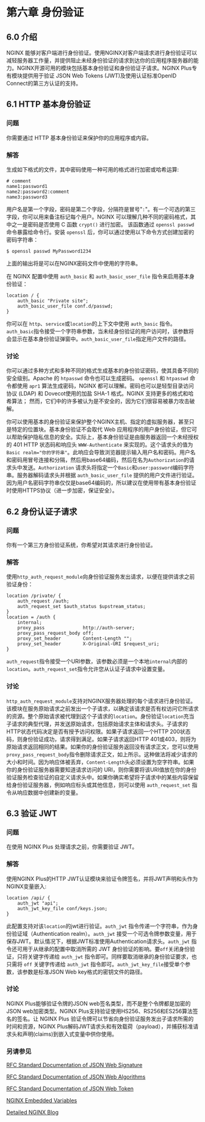 # 第六章 身份验证

## 6.0 介绍

NGINX 能够对客户端进行身份验证。使用NGINX对客户端请求进行身份验证可以减轻服务器工作量，并提供阻止未经身份验证的请求到达你的应用程序服务器的能力。NGINX开源可用的模块包括基本身份验证和身份验证子请求。NGINX Plus专有模块提供用于验证 JSON Web Tokens (JWT)及使用认证标准OpenID Connect的第三方认证的支持。

## 6.1 HTTP 基本身份验证

### 问题

你需要通过 HTTP 基本身份验证来保护你的应用程序或内容。

### 解答

生成如下格式的文件，其中密码使用一种可用的格式进行加密或哈希运算:

```
# comment
name1:password1
name2:password2:comment
name3:password3
```

用户名是第一个字段，密码是第二个字段，分隔符是冒号"`:`"。有一个可选的第三字段，你可以用来备注标记每个用户。NGINX 可以理解几种不同的密码格式，其中之一是密码是否使用 C 函数 `crypt()` 进行加密。 该函数通过 `openssl passwd` 命令暴露给命令行。安装 `openssl` 后，你可以通过使用以下命令方式创建加密的密码字符串：

```
$ openssl passwd MyPassword1234
```

上面的输出将是可以在NGINX密码文件中使用的字符串。

在 NGINX 配置中使用 `auth_basic` 和 `auth_basic_user_file` 指令来启用基本身份验证：

```
location / {
    auth_basic "Private site";
    auth_basic_user_file conf.d/passwd;
}
```

你可以在 `http`、`service`或`location`的上下文中使用 `auth_basic` 指令。`auth_basic`指令接受一个字符串参数，当未经身份验证的用户访问时，该参数将会显示在基本身份验证弹窗中。`auth_basic_user_file`指定用户文件的路径。

### 讨论

你可以通过多种方式和多种不同的格式生成基本的身份验证密码，使其具备不同的安全级别。Apache 的 `htpasswd` 命令也可以生成密码。 `openssl` 和 `htpasswd` 命令都使用 `apr1` 算法生成密码，NGINX 都可以理解。密码也可以是轻型目录访问协议 (LDAP) 和 Dovecot使用的加盐 SHA-1 格式。NGINX 支持更多的格式和哈希算法； 然而，它们中的许多被认为是不安全的，因为它们很容易被暴力攻击破解。

你可以使用基本的身份验证来保护整个NGINX主机、指定的虚拟服务器，甚至只是特定的位置块。基本身份验证不会取代 Web 应用程序的用户身份验证，但它可以帮助保护隐私信息的安全。实际上，基本身份验证是由服务器返回一个未经授权的 401 HTTP 状态码和响应头 `WWW-Authenticate` 来实现的。这个请求头的值为`Basic realm="你的字符串"`。此响应会导致浏览器提示输入用户名和密码。用户名和密码用冒号连接和分隔，然后用base64编码，然后在名为`Authorization`的请求头中发送。`Authorization` 请求头将指定一个`Basic`和`user:password`编码字符串。服务器解码请求头并根据 `auth_basic_user_file` 提供的用户文件进行验证。因为用户名密码字符串仅仅是base64编码的，所以建议在使用带有基本身份验证时使用HTTPS协议（进一步加密，保证安全）。

## 6.2 身份认证子请求

### 问题

你有一个第三方身份验证系统，你希望对其请求进行身份验证。

### 解答

使用`http_auth_request_module`向身份验证服务发出请求，以便在提供请求之前验证身份：

```
location /private/ {
    auth_request /auth;
    auth_request_set $auth_status $upstream_status;
}
location = /auth {
    internal;
    proxy_pass              http://auth-server;
    proxy_pass_request_body off;
    proxy_set_header        Content-Length "";
    proxy_set_header        X-Original-URI $request_uri;
}
```

`auth_request`指令接受一个URI参数，该参数必须是一个本地`internal`内部的`location`。`auth_request_set`指令允许您从认证子请求中设置变量。

### 讨论

`http_auth_request_module`支持对NGINX服务器处理的每个请求进行身份验证。该模块在服务原始请求之前发出一个子请求，以确定该请求是否有权访问它所请求的资源。整个原始请求被代理到这个子请求的`location`。身份验证`location`充当子请求的典型代理，并发送原始请求，包括原始请求主体和请求头。子请求的HTTP状态代码决定是否有授予访问权限。如果子请求返回一个HTTP 200状态码，则身份验证成功，请求得到满足。如果子请求返回HTTP 401或403，则将为原始请求返回相同的结果。如果你的身份验证服务返回没有请求正文，您可以使用`proxy_pass_request_body`指令删除请求正文，如上所示。这种做法将减少请求的大小和时间。因为响应体被丢弃，`Content-Length`头必须设置为空字符串。如果你的身份验证服务器需要知道请求访问的 URI，则你需要将该URI值放在你的身份验证服务检查验证的自定义请求头中。如果你确实希望将子请求中的某些内容保留给身份验证服务器，例如响应标头或其他信息，则可以使用 `auth_request_set` 指令从响应数据中创建新的变量。

## 6.3 验证 JWT

### 问题

在使用 NGINX Plus 处理请求之前，你需要验证 JWT。

### 解答

使用NGINX Plus的HTTP JWT认证模块来验证令牌签名，并将JWT声明和头作为NGINX变量嵌入:

```
location /api/ {
    auth_jwt "api";
    auth_jwt_key_file conf/keys.json;
}
```

此配置支持对该`location`的jwt进行验证。`auth_jwt` 指令传递一个字符串，作为身份验证域（Authentication realm）。`auth_jwt` 接受一个可选令牌参数变量，用于保存JWT。默认情况下，根据JWT标准使用Authentication请求头。`auth_jwt` 指令还可用于从继承的配置中取消所需的 JWT 身份验证的影响。要`off`关闭身份验证，只将关键字传递给 `auth_jwt` 指令即可。同样要取消继承的身份验证要求，也只需将 `off` 关键字传递给 `auth_jwt` 指令即可。`auth_jwt_key_file`接受单个参数，该参数是标准JSON Web key格式的密钥文件的路径。

### 讨论

NGINX Plus能够验证令牌的JSON web签名类型，而不是整个令牌都是加密的JSON web加密类型。NGINX Plus支持验证使用HS256、RS256和ES256算法签名的签名。让 NGINX Plus 验证令牌可以节省向身份验证服务发出子请求所需的时间和资源，NGINX Plus解码JWT请求头和有效载荷（payload），并捕获标准请求头和声明(claims)到嵌入式变量中供你使用。

### 另请参见

[RFC Standard Documentation of JSON Web Signature](https://datatracker.ietf.org/doc/html/rfc7515)

[RFC Standard Documentation of JSON Web Algorithms](https://datatracker.ietf.org/doc/html/rfc7518)

[RFC Standard Documentation of JSON Web Token](https://datatracker.ietf.org/doc/html/rfc7519)

[NGINX Embedded Variables](http://nginx.org/en/docs/http/ngx_http_auth_jwt_module.html#variables)

[Detailed NGINX Blog](https://www.nginx.com/blog/authenticating-api-clients-jwt-nginx-plus/)